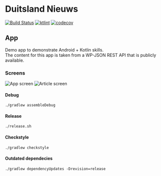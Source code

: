 # Duitsland Nieuws

[![Build Status](https://travis-ci.org/nxtstep/duitsland-nieuws-kotlin.svg?branch=develop)](https://travis-ci.org/nxtstep/duitsland-nieuws-kotlin)
[![ktlint](https://img.shields.io/badge/code%20style-%E2%9D%A4-FF4081.svg)](https://ktlint.github.io/)
[![codecov](https://codecov.io/gh/nxtstep/duitsland-nieuws-kotlin/branch/master/graph/badge.svg)](https://codecov.io/gh/nxtstep/duitsland-nieuws-kotlin)

App
---

Demo app to demonstrate Android + Kotlin skills.  
The content for this app is taken from a WP-JSON REST API that is publicly available.  

### Screens

![App screen](./screen.png)  ![Article screen](./screen2.png)  

#### Debug
`./gradlew assembleDebug`

#### Release
`./release.sh`

#### Checkstyle  
`./gradlew checkstyle`

#### Outdated dependecies
`./gradlew dependencyUpdates -Drevision=release`
